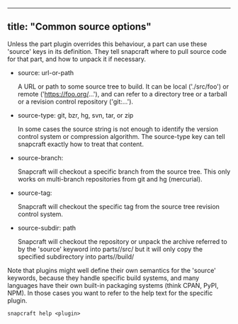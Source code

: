 
---
title: "Common source options"
---

Unless the part plugin overrides this behaviour, a part can use these
'source' keys in its definition. They tell snapcraft where to pull source
code for that part, and how to unpack it if necessary.

  - source: url-or-path

    A URL or path to some source tree to build. It can be local
    ('./src/foo') or remote ('https://foo.org/...'), and can refer to a
    directory tree or a tarball or a revision control repository
    ('git:...').

  - source-type: git, bzr, hg, svn, tar, or zip

    In some cases the source string is not enough to identify the version
    control system or compression algorithm. The source-type key can tell
    snapcraft exactly how to treat that content.

  - source-branch: <branch-name>

    Snapcraft will checkout a specific branch from the source tree. This
    only works on multi-branch repositories from git and hg (mercurial).

  - source-tag: <tag>

    Snapcraft will checkout the specific tag from the source tree revision
    control system.

  - source-subdir: path

    Snapcraft will checkout the repository or unpack the archive referred to
    by the 'source' keyword into parts/<part-name>/src/ but it will only
    copy the specified subdirectory into parts/<part-name>/build/

Note that plugins might well define their own semantics for the 'source'
keywords, because they handle specific build systems, and many languages
have their own built-in packaging systems (think CPAN, PyPI, NPM). In those
cases you want to refer to the help text for the specific plugin.

    snapcraft help <plugin>

